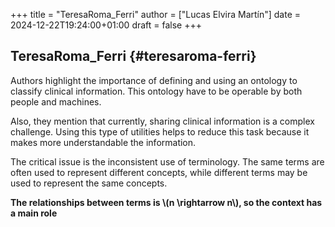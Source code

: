 +++
title = "TeresaRoma_Ferri"
author = ["Lucas Elvira Martín"]
date = 2024-12-22T19:24:00+01:00
draft = false
+++

## TeresaRoma_Ferri {#teresaroma-ferri}

Authors highlight the importance of defining and using an ontology to classify
clinical information. This ontology have to be operable by both people and machines.

Also, they mention that currently, sharing clinical information is a complex
challenge. Using this type of utilities helps to reduce this task because it makes
more understandable the information.

The critical issue is the inconsistent use of terminology. The same terms are
often used to represent different concepts, while different terms may be used to
represent the same concepts.

**The relationships between terms is \\(n \rightarrow n\\), so the context has a main role**
